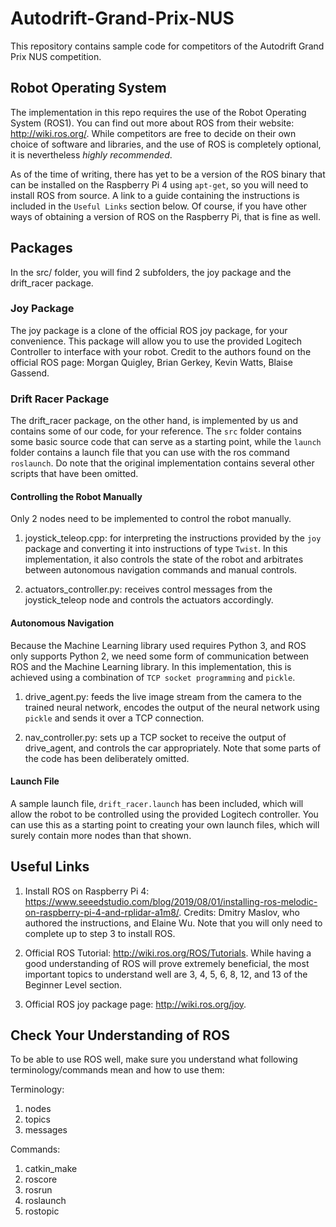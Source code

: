 # Autodrift-Grand-Prix-NUS

This repository contains sample code for competitors of the Autodrift Grand Prix NUS competition.

## Robot Operating System
The implementation in this repo requires the use of the Robot Operating System (ROS1). You can find out more about ROS from their website: http://wiki.ros.org/. While competitors are free to decide on their own choice of software and libraries, and the use of ROS is completely optional, it is nevertheless *highly recommended*.

As of the time of writing, there has yet to be a version of the ROS binary that can be installed on the Raspberry Pi 4 using `apt-get`, so you will need to install ROS from source. A link to a guide containing the instructions is included in the `Useful Links` section below. Of course, if you have other ways of obtaining a version of ROS on the Raspberry Pi, that is fine as well.

## Packages
In the src/ folder, you will find 2 subfolders, the joy package and the drift_racer package. 

### Joy Package
The joy package is a clone of the official ROS joy package, for your convenience. This package will allow you to use the provided Logitech Controller to interface with your robot. Credit to the authors found on the official ROS page: Morgan Quigley, Brian Gerkey, Kevin Watts, Blaise Gassend.

### Drift Racer Package
The drift_racer package, on the other hand, is implemented by us and contains some of our code, for your reference. The `src` folder contains some basic source code that can serve as a starting point, while the `launch` folder contains a launch file that you can use with the ros command `roslaunch`. Do note that the original implementation contains several other scripts that have been omitted.

#### Controlling the Robot Manually
Only 2 nodes need to be implemented to control the robot manually. 

1. joystick_teleop.cpp: for interpreting the instructions provided by the `joy` package and converting it into instructions of type `Twist`. In this implementation, it also controls the state of the robot and arbitrates between autonomous navigation commands and manual controls.

2. actuators_controller.py: receives control messages from the joystick_teleop node and controls the actuators accordingly.

#### Autonomous Navigation
Because the Machine Learning library used requires Python 3, and ROS only supports Python 2, we need some form of communication between ROS and the Machine Learning library. In this implementation, this is achieved using a combination of `TCP socket programming` and `pickle`.

1. drive_agent.py: feeds the live image stream from the camera to the trained neural network, encodes the output of the neural network using `pickle` and sends it over a TCP connection.

2. nav_controller.py: sets up a TCP socket to receive the output of drive_agent, and controls the car appropriately. Note that some parts of the code has been deliberately omitted.

#### Launch File
A sample launch file, `drift_racer.launch` has been included, which will allow the robot to be controlled using the provided Logitech controller. You can use this as a starting point to creating your own launch files, which will surely contain more nodes than that shown.

## Useful Links
1. Install ROS on Raspberry Pi 4: https://www.seeedstudio.com/blog/2019/08/01/installing-ros-melodic-on-raspberry-pi-4-and-rplidar-a1m8/. Credits: Dmitry Maslov, who authored the instructions, and Elaine Wu. Note that you will only need to complete up to step 3 to install ROS.

2. Official ROS Tutorial: http://wiki.ros.org/ROS/Tutorials. While having a good understanding of ROS will prove extremely beneficial, the most important topics to understand well are 3, 4, 5, 6, 8, 12, and 13 of the Beginner Level section.

3. Official ROS joy package page: http://wiki.ros.org/joy.

## Check Your Understanding of ROS
To be able to use ROS well, make sure you understand what following terminology/commands mean and how to use them:

Terminology:
1. nodes
2. topics
3. messages

Commands:
1. catkin_make
2. roscore
3. rosrun
4. roslaunch
5. rostopic
